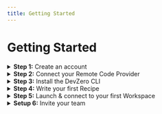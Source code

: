 ```yaml
---
title: Getting Started
---
```

# Getting Started

<details>

<summary><strong>Step 1:</strong> Create an account</summary>

Head to [devzero.io/dashboard](https://devzero.io/dashboard) and create your account using the authentication provider of your choice.

</details>

<details>

<summary><strong>Step 2:</strong> Connect your Remote Code Provider</summary>

<img src="../../.gitbook/assets/Connect Github.gif" alt="Connecting GitHub" data-size="original">

We currently only support GitHub as a code provider for DevZero workspaces. Bitbucket and GitLab support are coming soon!\
\
If you only plan to work with Public Repositories, you do not need to enable our GitHub integration. However, if you'd like to work with private repositories from within a DevZero workspace you'll need to head to [https://www.devzero.io/dashboard/settings/user-settings](https://www.devzero.io/dashboard/settings/user-settings) and complete the installation steps.

</details>

<details>

<summary><strong>Step 3:</strong> Install the DevZero CLI</summary>

DevZero CLI is required if you want to connect a local IDE to a remote environment.

[install-the-cli](./../../references/cli-man-page/install-the-cli.md)

</details>

<details>

<summary><strong>Step 4:</strong> Write your first Recipe</summary>

Recipes are a blueprint of your environment. Importing your repository and creating a recipe is required only once.

[create-your-first-recipe.md](create-your-first-recipe.md "mention")

</details>

<details>

<summary><strong>Step 5:</strong> Launch &#x26; connect to your first Workspace</summary>

Once a recipe is created, anyone who has access to that recipe can launch a workspace.

[launch-your-first-workspace.md](launch-your-first-workspace.md "mention")

</details>

<details>

<summary><strong>Setup 6:</strong> Invite your team</summary>

DevZero is a productivity booster when shared with others. Once a recipe is created and placed in a shared library, onboarding new members and getting them to ready-to-code state takes minutes.

[inviting-teammates.md](inviting-teammates.md "mention")

</details>
